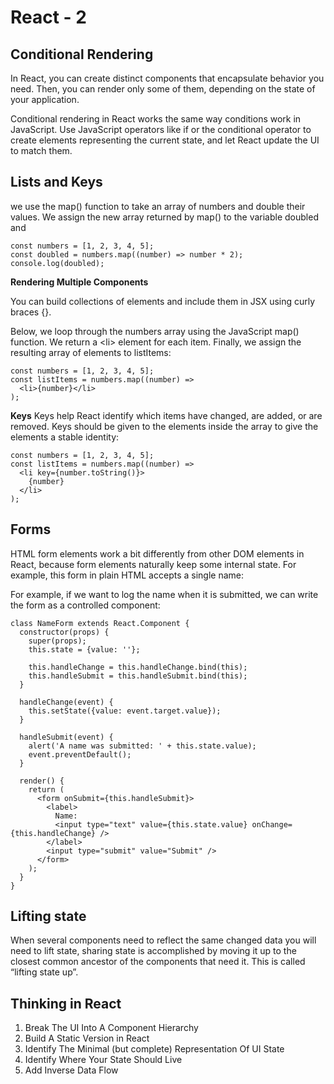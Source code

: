 # React - 2



## Conditional Rendering
In React, you can create distinct components that encapsulate behavior you need. Then, you can render only some of them, depending on the state of your application.

Conditional rendering in React works the same way conditions work in JavaScript. Use JavaScript operators like if or the conditional operator to create elements representing the current state, and let React update the UI to match them.

## Lists and Keys
we use the map() function to take an array of numbers and double their values. We assign the new array returned by map() to the variable doubled and
```
const numbers = [1, 2, 3, 4, 5];
const doubled = numbers.map((number) => number * 2);
console.log(doubled);

```
**Rendering Multiple Components**

You can build collections of elements and include them in JSX using curly braces {}.

Below, we loop through the numbers array using the JavaScript map() function. We return a \<li> element for each item. Finally, we assign the resulting array of elements to listItems:

```
const numbers = [1, 2, 3, 4, 5];
const listItems = numbers.map((number) =>
  <li>{number}</li>
);
```

**Keys**
Keys help React identify which items have changed, are added, or are removed. Keys should be given to the elements inside the array to give the elements a stable identity:
```
const numbers = [1, 2, 3, 4, 5];
const listItems = numbers.map((number) =>
  <li key={number.toString()}>
    {number}
  </li>
);
```

## Forms
HTML form elements work a bit differently from other DOM elements in React, because form elements naturally keep some internal state. For example, this form in plain HTML accepts a single name:

For example, if we want to  log the name when it is submitted, we can write the form as a controlled component:

```
class NameForm extends React.Component {
  constructor(props) {
    super(props);
    this.state = {value: ''};

    this.handleChange = this.handleChange.bind(this);
    this.handleSubmit = this.handleSubmit.bind(this);
  }

  handleChange(event) {
    this.setState({value: event.target.value});
  }

  handleSubmit(event) {
    alert('A name was submitted: ' + this.state.value);
    event.preventDefault();
  }

  render() {
    return (
      <form onSubmit={this.handleSubmit}>
        <label>
          Name:
          <input type="text" value={this.state.value} onChange={this.handleChange} />
        </label>
        <input type="submit" value="Submit" />
      </form>
    );
  }
}
```
## Lifting state
When several components need to reflect the same changed data you will need to lift state, sharing state is accomplished by moving it up to the closest common ancestor of the components that need it. This is called “lifting state up”.

## Thinking in React
1. Break The UI Into A Component Hierarchy
2. Build A Static Version in React
3. Identify The Minimal (but complete) Representation Of UI State
4. Identify Where Your State Should Live
5. Add Inverse Data Flow